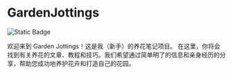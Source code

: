 # GardenJottings

![Static Badge](https://img.shields.io/badge/Garden-Jottings-red?logo=github&color=fedcba)

欢迎来到 Garden Jottings！这是我（新手）的养花笔记项目。
在这里，你将会找到有关养花的文章、教程和技巧。我们希望通过简单明了的信息和亲身经历的分享，帮助您成功地养护花卉和打造自己的花园。
